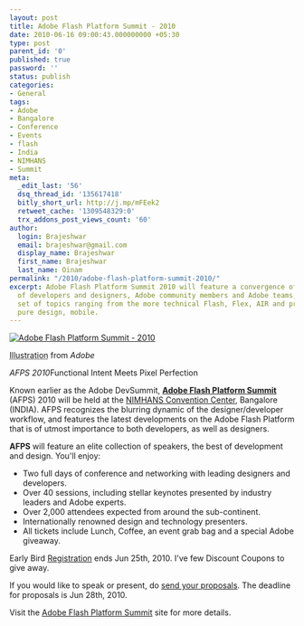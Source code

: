 ```yaml
---
layout: post
title: Adobe Flash Platform Summit - 2010
date: 2010-06-16 09:00:43.000000000 +05:30
type: post
parent_id: '0'
published: true
password: ''
status: publish
categories:
- General
tags:
- Adobe
- Bangalore
- Conference
- Events
- flash
- India
- NIMHANS
- Summit
meta:
  _edit_last: '56'
  dsq_thread_id: '135617418'
  bitly_short_url: http://j.mp/mFEek2
  retweet_cache: '1309548329:0'
  trx_addons_post_views_count: '60'
author:
  login: Brajeshwar
  email: brajeshwar@gmail.com
  display_name: Brajeshwar
  first_name: Brajeshwar
  last_name: Oinam
permalink: "/2010/adobe-flash-platform-summit-2010/"
excerpt: Adobe Flash Platform Summit 2010 will feature a convergence of thousands
  of developers and designers, Adobe community members and Adobe teams, a diverse
  set of topics ranging from the more technical Flash, Flex, AIR and processing to
  pure design, mobile.
---
```

<div class="figure"><a href="http://www.adobesummit.com/"><img src="/static/2010/06/afps-2010.jpg" alt="Adobe Flash Platform Summit - 2010" /></a>
<p class="credit"><abbr class="type" title="Photograph">Illustration</abbr> from <cite>Adobe</cite></p>
<p class="caption"><em class="title"><span class="caps">AFPS</span> 2010</em>Functional Intent Meets Pixel Perfection</p>
</div>

<p>Known earlier as the Adobe DevSummit, <strong><a href="http://www.adobesummit.com/">Adobe Flash Platform Summit</a></strong> (AFPS) 2010 will be held at the <a href="http://maps.google.com/maps?f=q&amp;source=s_q&amp;hl=en&amp;geocode=&amp;q=Nimhans+convention+center&amp;sll=19.017656,72.856178&amp;sspn=0.763414,1.292267&amp;ie=UTF8&amp;hq=Nimhans+convention+center&amp;hnear=&amp;radius=15000&amp;ll=12.937896,77.599697&amp;spn=0.049187,0.080767&amp;z=14&amp;iwloc=A">NIMHANS Convention Center</a>, Bangalore (INDIA). AFPS recognizes the blurring dynamic of the designer/developer workflow, and features the latest developments on the Adobe Flash Platform that is of utmost importance to both developers, as well as designers.</p>
<p><strong>AFPS</strong> will feature an elite collection of speakers, the best of development and design. You'll enjoy:</p>
<ul>
<li>Two full days of conference and networking with leading designers and developers.</li>
<li>Over 40 sessions, including stellar keynotes presented by industry leaders and Adobe experts.</li>
<li>Over 2,000 attendees expected from around the sub-continent.</li>
<li>Internationally renowned design and technology presenters.</li>
<li>All tickets include Lunch, Coffee, an event grab bag and a special Adobe giveaway.</li>
</ul>
<p>Early Bird <a href="http://www.developermarch.com/adobesummit/registration.html">Registration</a> ends Jun 25th, 2010. I've few Discount Coupons to give away.</p>
<p>If you would like to speak or present, do <a href="http://www.developermarch.com/adobesummit/callforproposal.html">send your proposals</a>. The deadline for proposals is Jun 28th, 2010.</p>
<p>Visit the <a href="http://www.adobesummit.com/">Adobe Flash Platform Summit</a> site for more details.</p>
